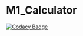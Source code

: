 # M1_Calculator

[![Codacy Badge](https://api.codacy.com/project/badge/Grade/0e01a88b05e9400eaf7c8b334f9d2db9)](https://app.codacy.com/gh/rishabhs12/M1_Calculator?utm_source=github.com&utm_medium=referral&utm_content=rishabhs12/M1_Calculator&utm_campaign=Badge_Grade_Settings)